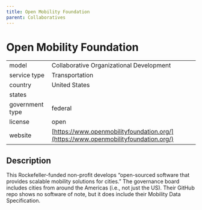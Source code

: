 ```yaml
---
title: Open Mobility Foundation
parent: Collaboratives
---
```


# Open Mobility Foundation

|                   |                                          |
|:------------------|:-----------------------------------------|
| model             | Collaborative Organizational Development
| service type      | Transportation
| country           | United States
| states            | 
| government type   | federal
| license           | open
| website           | [https://www.openmobilityfoundation.org/](https://www.openmobilityfoundation.org/)


## Description
This Rockefeller-funded non-profit develops “open-sourced software that provides scalable mobility solutions for cities.” The governance board includes cities from around the Americas (i.e., not just the US). Their GitHub repo shows no software of note, but it does include their Mobility Data Specification.
